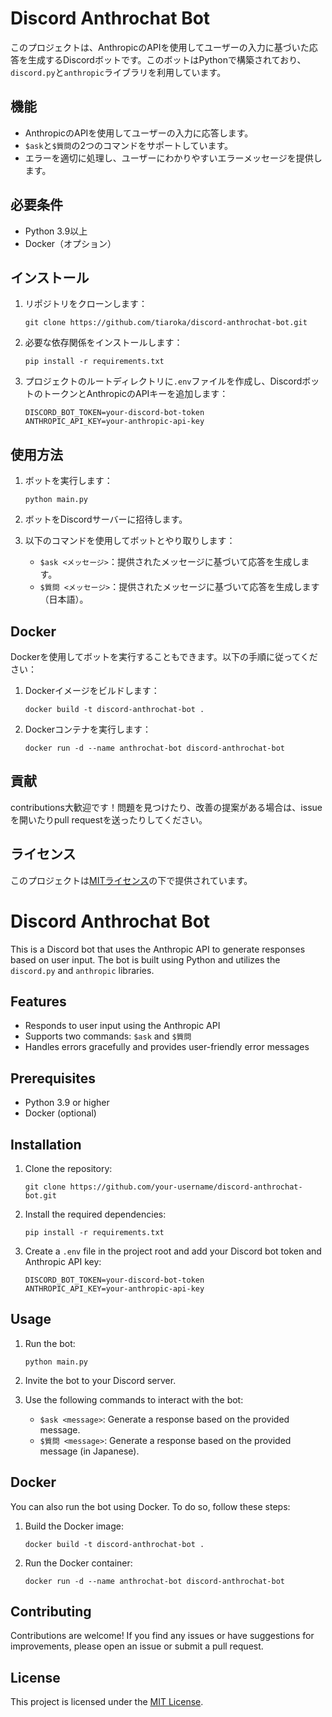 # Discord Anthrochat Bot

このプロジェクトは、AnthropicのAPIを使用してユーザーの入力に基づいた応答を生成するDiscordボットです。このボットはPythonで構築されており、`discord.py`と`anthropic`ライブラリを利用しています。

## 機能

- AnthropicのAPIを使用してユーザーの入力に応答します。
- `$ask`と`$質問`の2つのコマンドをサポートしています。
- エラーを適切に処理し、ユーザーにわかりやすいエラーメッセージを提供します。

## 必要条件

- Python 3.9以上
- Docker（オプション）

## インストール

1. リポジトリをクローンします：
   ```
   git clone https://github.com/tiaroka/discord-anthrochat-bot.git
   ```

2. 必要な依存関係をインストールします：
   ```
   pip install -r requirements.txt
   ```

3. プロジェクトのルートディレクトリに`.env`ファイルを作成し、DiscordボットのトークンとAnthropicのAPIキーを追加します：
   ```
   DISCORD_BOT_TOKEN=your-discord-bot-token
   ANTHROPIC_API_KEY=your-anthropic-api-key
   ```

## 使用方法

1. ボットを実行します：
   ```
   python main.py
   ```

2. ボットをDiscordサーバーに招待します。

3. 以下のコマンドを使用してボットとやり取りします：
   - `$ask <メッセージ>`：提供されたメッセージに基づいて応答を生成します。
   - `$質問 <メッセージ>`：提供されたメッセージに基づいて応答を生成します（日本語）。

## Docker

Dockerを使用してボットを実行することもできます。以下の手順に従ってください：

1. Dockerイメージをビルドします：
   ```
   docker build -t discord-anthrochat-bot .
   ```

2. Dockerコンテナを実行します：
   ```
   docker run -d --name anthrochat-bot discord-anthrochat-bot
   ```

## 貢献

contributions大歓迎です！問題を見つけたり、改善の提案がある場合は、issueを開いたりpull requestを送ったりしてください。

## ライセンス

このプロジェクトは[MITライセンス](LICENSE)の下で提供されています。

# Discord Anthrochat Bot

This is a Discord bot that uses the Anthropic API to generate responses based on user input. The bot is built using Python and utilizes the `discord.py` and `anthropic` libraries.

## Features

- Responds to user input using the Anthropic API
- Supports two commands: `$ask` and `$質問`
- Handles errors gracefully and provides user-friendly error messages

## Prerequisites

- Python 3.9 or higher
- Docker (optional)

## Installation

1. Clone the repository:
   ```
   git clone https://github.com/your-username/discord-anthrochat-bot.git
   ```

2. Install the required dependencies:
   ```
   pip install -r requirements.txt
   ```

3. Create a `.env` file in the project root and add your Discord bot token and Anthropic API key:
   ```
   DISCORD_BOT_TOKEN=your-discord-bot-token
   ANTHROPIC_API_KEY=your-anthropic-api-key
   ```

## Usage

1. Run the bot:
   ```
   python main.py
   ```

2. Invite the bot to your Discord server.

3. Use the following commands to interact with the bot:
   - `$ask <message>`: Generate a response based on the provided message.
   - `$質問 <message>`: Generate a response based on the provided message (in Japanese).

## Docker

You can also run the bot using Docker. To do so, follow these steps:

1. Build the Docker image:
   ```
   docker build -t discord-anthrochat-bot .
   ```

2. Run the Docker container:
   ```
   docker run -d --name anthrochat-bot discord-anthrochat-bot
   ```

## Contributing

Contributions are welcome! If you find any issues or have suggestions for improvements, please open an issue or submit a pull request.

## License

This project is licensed under the [MIT License](LICENSE).
